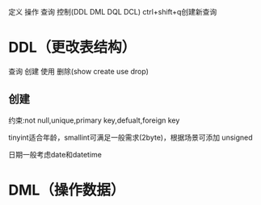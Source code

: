 定义 操作 查询 控制(DDL DML DQL DCL)
ctrl+shift+q创建新查询
# DDL（更改表结构）
查询 创建 使用 删除(show create use drop)
## 创建
约束:not null,unique,primary key,defualt,foreign key

tinyint适合年龄，smallint可满足一般需求(2byte)，根据场景可添加 unsigned

日期一般考虑date和datetime

# DML（操作数据）

